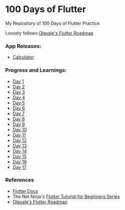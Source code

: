 # 100 Days of Flutter
My Repository of 100 Days of Flutter Practice

Loosely follows [Olexale's Flutter Roadmap](https://github.com/olexale/flutter_roadmap)

### App Releases:
- [Calculator](https://github.com/Enhancifire/100-Days-of-Flutter/releases)

### Progress and Learnings:
- [Day 1](https://github.com/Enhancifire/100-Days-of-Flutter/blob/main/Day%20001%20Progress.md)
- [Day 2](https://github.com/Enhancifire/100-Days-of-Flutter/blob/main/Day%20002%20Progress.md)
- [Day 3](https://github.com/Enhancifire/100-Days-of-Flutter/blob/main/Day%20003%20Progress.md)
- [Day 4](https://github.com/Enhancifire/100-Days-of-Flutter/blob/main/Day%20004%20Progress.md)
- [Day 5](https://github.com/Enhancifire/100-Days-of-Flutter/blob/main/Day%20005%20Progress.md)
- [Day 6](https://github.com/Enhancifire/100-Days-of-Flutter/blob/main/Day%20006%20Progress.md)
- [Day 7](https://github.com/Enhancifire/100-Days-of-Flutter/blob/main/Day%20007%20Progress.md)
- [Day 8](https://github.com/Enhancifire/100-Days-of-Flutter/blob/main/Day%20008%20Progress.md)
- [Day 9](https://github.com/Enhancifire/100-Days-of-Flutter/blob/main/Day%20009%20Progress.md)
- [Day 10](https://github.com/Enhancifire/100-Days-of-Flutter/blob/main/Day%20010%20Progress.md)
- [Day 11](https://github.com/Enhancifire/100-Days-of-Flutter/blob/main/Day%20011%20Progress.md)
- [Day 12](https://github.com/Enhancifire/100-Days-of-Flutter/blob/main/Day%20012%20Progress.md)
- [Day 13](https://github.com/Enhancifire/100-Days-of-Flutter/blob/main/Day%20013%20Progress.md)
- [Day 14](https://github.com/Enhancifire/100-Days-of-Flutter/blob/main/Day%20014%20Progress.md)
- [Day 15](https://github.com/Enhancifire/100-Days-of-Flutter/blob/main/Day%20015%20Progress.md)
- [Day 16](https://github.com/Enhancifire/100-Days-of-Flutter/blob/main/Day%20016%20Progress.md)
- [Day 17](https://github.com/Enhancifire/100-Days-of-Flutter/blob/main/Day%20017%20Progress.md)

### References
- [Flutter Docs](https://docs.flutter.dev/)
- The Net Ninja's [Flutter Tutorial for Beginners Series](https://youtube.com/playlist?list=PL4cUxeGkcC9jLYyp2Aoh6hcWuxFDX6PBJ)
- [Olexale's Flutter Roadmap](https://github.com/olexale/flutter_roadmap)
